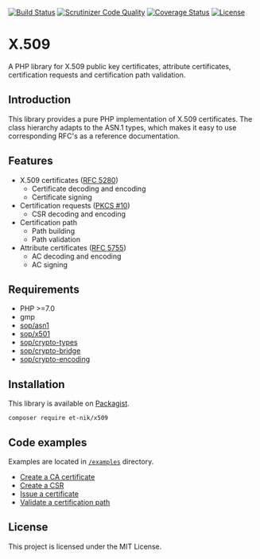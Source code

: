 [![Build Status](https://travis-ci.org/et-nik/x509.svg?branch=master)](https://travis-ci.org/et-nik/x509)
[![Scrutinizer Code Quality](https://scrutinizer-ci.com/g/et-nik/x509/badges/quality-score.png?b=master)](https://scrutinizer-ci.com/g/et-nik/x509/?branch=master)
[![Coverage Status](https://coveralls.io/repos/github/et-nik/x509/badge.svg?branch=master)](https://coveralls.io/github/et-nik/x509?branch=master)
[![License](https://poser.pugx.org/et-nik/x509/license)](https://github.com/et-nik/x509/blob/master/LICENSE)

# X.509

A PHP library for X.509 public key certificates, attribute certificates,
certification requests and certification path validation.

## Introduction

This library provides a pure PHP implementation of X.509 certificates.
The class hierarchy adapts to the ASN.1 types, which makes it easy to use
corresponding RFC's as a reference documentation.

## Features

-   X.509 certificates ([RFC 5280](https://tools.ietf.org/html/rfc5280))
    -   Certificate decoding and encoding
    -   Certificate signing
-   Certification requests ([PKCS #10](https://tools.ietf.org/html/rfc2986))
    -   CSR decoding and encoding
-   Certification path
    -   Path building
    -   Path validation
-   Attribute certificates ([RFC 5755](https://tools.ietf.org/html/rfc5755))
    -   AC decoding and encoding
    -   AC signing

## Requirements

-   PHP >=7.0
-   gmp
-   [sop/asn1](https://github.com/sop/asn1)
-   [sop/x501](https://github.com/sop/x501)
-   [sop/crypto-types](https://github.com/sop/crypto-types)
-   [sop/crypto-bridge](https://github.com/sop/crypto-bridge)
-   [sop/crypto-encoding](https://github.com/sop/crypto-encoding)

## Installation

This library is available on
[Packagist](https://packagist.org/packages/et-nik/x509).

    composer require et-nik/x509

## Code examples

Examples are located in
[`/examples`](https://github.com/et-nik/x509/tree/master/examples)
directory.

-   [Create a CA certificate](https://github.com/et-nik/x509/blob/master/examples/create-ca-cert.php)
-   [Create a CSR](https://github.com/et-nik/x509/blob/master/examples/create-csr.php)
-   [Issue a certificate](https://github.com/et-nik/x509/blob/master/examples/issue-cert.php)
-   [Validate a certification path](https://github.com/et-nik/x509/blob/master/examples/path-validate.php)

## License

This project is licensed under the MIT License.
